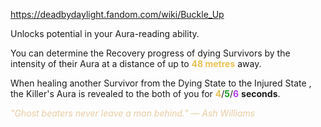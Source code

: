 https://deadbydaylight.fandom.com/wiki/Buckle_Up

<p>Unlocks potential in your Aura-reading ability.
<p>You can determine the Recovery progress of dying Survivors by the intensity of their Aura  at a distance of up to <b><span class="clr clr2" style="color: #e8c252 ;">48 metres</span></b> away.
</p><p>When healing another Survivor from the Dying State  to the Injured State , the Killer's Aura is revealed to the both of you for <span class="clr" style="color: #e8c252;"><b>4</b></span>/<span class="clr" style="color: #199b1e;"><b>5</b></span>/<span class="clr" style="color: #ac3ee3;"><b>6</b></span> <b>seconds</b>.
</p><p><i><span class="clr clr9" style="color: #e7cda2 ;">"Ghost beaters never leave a man behind." — Ash Williams</span></i>
</p>
</p>